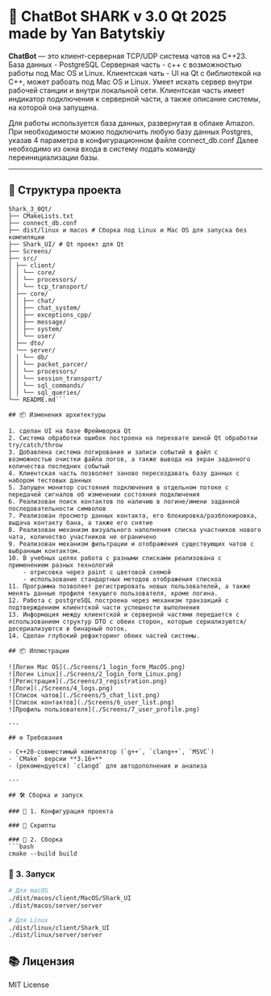 # 💬 ChatBot SHARK v 3.0 Qt 2025 made by Yan Batytskiy

**ChatBot** — это клиент-серверная TCP/UDP система чатов на C++23.
База данных - PostgreSQL
Серверная часть - с++ с возможностью работы под Mac OS и Linux.
Клиентская чать - UI на Qt c библиотекой на С++, может рабоать под Mac OS и Linux. 
Умеет искать сервер внутри рабочей станции и внутри локальной сети.
Клиентская часть имеет индикатор подключения к серверной части, а также описание системы, на которой она запущена.

Для работы используется база данных, развернутая в облаке Amazon. При необходимости можно подключить любую базу данных Postgres, указав 4 параметра в конфигурационном файле connect_db.conf
Далее необходимо из окна входа в систему подать команду переинициализации базы.

---

## 🧱 Структура проекта

```
Shark_3_0Qt/
├── CMakeLists.txt
├── connect_db.conf
├── dist/linux и macos # Сборка под Linux и Mac OS для запуска без компиляции
├── Shark_UI/ # Qt проект для Qt
├── Screens/
├── src/
│ ├── client/
│ │ └── core/
│ │ └── processors/
│ │ └── tcp_transport/
│ ├── core/
│ │ ├── chat/
│ │ ├── chat_system/
│ │ ├── exceptions_cpp/
│ │ ├── message/
│ │ ├── system/
│ │ └── user/
│ ├── dto/
│ └── server/
│ │ └── db/
│ │ └── packet_parcer/
│ │ └── processors/
│ │ └── session_transport/
│ │ └── sql_commands/
│ │ └── sql_queries/
└── README.md```

## 📦 Изменения архитектуры

1. сделан UI на базе Фреймворка Qt
2. Система обработки ошибок построена на перехвате шиной Qt обработки try/catch/throw
3. Добавлена система логирования и записи событий в файл с возможностью очистки файла логов, а также вывода на экран заданного количества последних событый
4. Клиентская часть позволяет заново пересоздавать базу данных с набором тестовых данных
5. Запущен монитор состояния подключения в отдельном потоке с передачей сигналов об изменении состояния подключения
6. Реализован поиск контактов по наличию в логине/имени заданной последовательности символов
7. Реализован просмотр данных контакта, его блокировка/разблокировка, выдача контакту бана, а также его снятие
8. Реализован механизм визуального наполнения списка участников нового чата, количество участников не ограничено
9. Реализован механизм фильтрации и отображения существующих чатов с выбранным контактом.
10. В учебных целях работа с разными списками реализована с применением разных технологий 
    - отрисовка через paint с цветовой схемой
    - использование стандартных методов отображения спискоа
11. Программа позволяет регистрировать новых пользователей, а также менять данные профиля текущего пользователя, кроме логина.
12. Работа с postgreSQL построена через механизм транзакций с подтверждением клиентской части успешности выполнения
13. Информация между клиентской и серверной частями передается с использованием структур DTO с обеих сторон, которые сериализуются/десериализуются в бинарный поток.
14. Сделан глубокий рефакторинг обеих частей системы. 

## 📦 Иллюстрации

![Логин Mac OS](./Screens/1_login_form_MacOS.png)
![Логин Linux](./Screens/2_login_form_Linux.png)
![Регистрация](./Screens/3_registration.png)
![Логи](./Screens/4_logs.png)
![Список чатов](./Screens/5_chat_list.png)
![Список контактов](./Screens/6_user_list.png)
![Профиль пользователя](./Screens/7_user_profile.png)

---

## ⚙️ Требования

- C++20-совместимый компилятор (`g++`, `clang++`, `MSVC`)
- `CMake` версии **3.16+**
- (рекомендуется) `clangd` для автодополнения и анализа

---

## 🛠️ Сборка и запуск

### 🔧 1. Конфигурация проекта

### 📂 Скрипты

### 🧪 2. Сборка
```bash
cmake --build build
```

### 🚀 3. Запуск
```bash
# Для macOS
./dist/macos/client/MacOS/Shark_UI
./dist/macos/server/server

# Для Linux
./dist/linux/client/Shark_UI
./dist/linux/server/server

```
## 📚 Лицензия

MIT License
